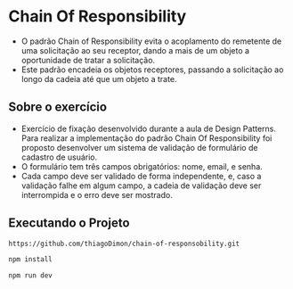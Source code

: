 # Chain Of Responsibility

- O padrão Chain of Responsibility evita o acoplamento do remetente de uma solicitação ao seu receptor, dando a mais de um objeto a oportunidade de tratar a solicitação.
- Este padrão encadeia os objetos receptores, passando a solicitação ao longo da cadeia até que um objeto a trate.

## Sobre o exercício
- Exercício de fixação desenvolvido durante a aula de Design Patterns. Para realizar a implementação do padrão Chain Of Responsibility foi proposto desenvolver um sistema de validação de formulário de cadastro de
usuário.
- O formulário tem três campos obrigatórios: nome, email, e senha.
- Cada campo deve ser validado de forma independente, e, caso a validação falhe em algum campo, a cadeia de validação deve ser interrompida e o erro deve ser mostrado.

## Executando o Projeto
```bash copy
https://github.com/thiagoDimon/chain-of-responsobility.git
```
```bash copy
npm install
```
```bash copy
npm run dev
```
